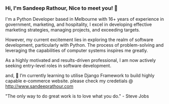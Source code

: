### Hi, I'm Sandeep Rathour, Nice to meet you! 👋
I'm a Python Developer based in Melbourne with 16+ years of experience in government, marketing, and hospitality, I excel in developing effective marketing strategies, managing projects, and exceeding targets.

However, my current excitement lies in exploring the realm of software development, particularly with Python. The process of problem-solving and leveraging the capabilities of computer systems inspires me greatly.

As a highly motivated and results-driven professional, I am now actively seeking entry-level roles in software development.

and, 🌱 I’m currently learning to utilise Django Framework to build highly capable e-commerce website. please check my credetials @ http://www.sandeeprathour.com

"The only way to do great work is to love what you do." - Steve Jobs

<!--
**deep-rathour/deep-rathour** is a ✨ _special_ ✨ repository because its `README.md` (this file) appears on your GitHub profile.

Here are some ideas to get you started:

- 🔭 I’m currently working on ...
- 🌱 I’m currently learning ...
- 👯 I’m looking to collaborate on ...
- 🤔 I’m looking for help with ...
- 💬 Ask me about ...

- 😄 Pronouns: ...
- ⚡ Fun fact: ...
-->

